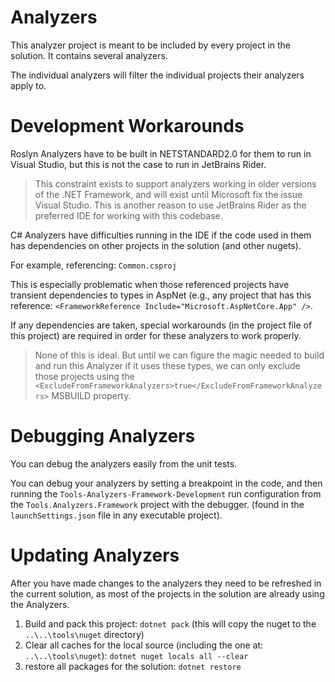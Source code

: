 # Analyzers

This analyzer project is meant to be included by every project in the solution. It contains several analyzers.

The individual analyzers will filter the individual projects their analyzers apply to.

# Development Workarounds

Roslyn Analyzers have to be built in NETSTANDARD2.0 for them to run in Visual Studio, but this is not the case to run in JetBrains Rider.
> This constraint exists to support analyzers working in older versions of the .NET Framework, and will exist until Microsoft fix the issue Visual Studio. This is another reason to use JetBrains Rider as the preferred IDE for working with this codebase.

C# Analyzers have difficulties running in the IDE if the code used in them has dependencies on other projects in the solution (and other nugets).

For example, referencing: `Common.csproj`

This is especially problematic when those referenced projects have transient dependencies to types in AspNet (e.g., any project that has this reference: `<FrameworkReference Include="Microsoft.AspNetCore.App" />`.

If any dependencies are taken, special workarounds (in the project file of this project) are required in order for these analyzers to work properly.

> None of this is ideal. But until we can figure the magic needed to build and run this Analyzer if it uses these types, we can only exclude those projects using the `<ExcludeFromFrameworkAnalyzers>true</ExcludeFromFrameworkAnalyzers>` MSBUILD property.

# Debugging Analyzers

You can debug the analyzers easily from the unit tests.

You can debug your analyzers by setting a breakpoint in the code, and then running the `Tools-Analyzers-Framework-Development` run configuration from the `Tools.Analyzers.Framework` project with the debugger. (found in the `launchSettings.json` file in any executable project).

# Updating Analyzers

After you have made changes to the analyzers they need to be refreshed in the current solution, as most of the projects in the solution are already using the Analyzers.

1. Build and pack this project: `dotnet pack` (this will copy the nuget to the `..\..\tools\nuget` directory)
2. Clear all caches for the local source (including the one at: `..\..\tools\nuget`): `dotnet nuget locals all --clear`
3. restore all packages for the solution: `dotnet restore`

